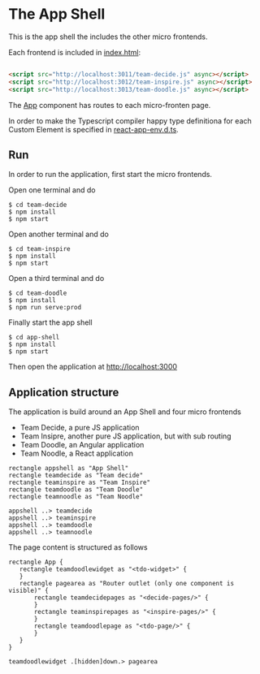 # The App Shell

This is the app shell the includes the other micro frontends.

Each frontend is included in [index.html](public/index.html):

```html

<script src="http://localhost:3011/team-decide.js" async></script>
<script src="http://localhost:3012/team-inspire.js" async></script>
<script src="http://localhost:3013/team-doodle.js" async></script>
```

The [App](src/App.tsx) component has routes to each micro-fronten page.

In order to make the Typescript compiler happy type definitiona for each Custom Element is specified
in [react-app-env.d.ts](src/react-app-env.d.ts).

## Run

In order to run the application, first start the micro frontends.

Open one terminal and do

```shell
$ cd team-decide
$ npm install
$ npm start
```

Open another terminal and do

```shell
$ cd team-inspire
$ npm install
$ npm start
```

Open a third terminal and do

```shell
$ cd team-doodle
$ npm install
$ npm run serve:prod
```

Finally start the app shell

```shell
$ cd app-shell
$ npm install
$ npm start
```

Then open the application at [http://localhost:3000](http://localhost:3000)

## Application structure

The application is build around an App Shell and four micro frontends

- Team Decide, a pure JS application
- Team Insipre, another pure JS application, but with sub routing
- Team Doodle, an Angular application
- Team Noodle, a React application

```puml
rectangle appshell as "App Shell" 
rectangle teamdecide as "Team decide"
rectangle teaminspire as "Team Inspire"
rectangle teamdoodle as "Team Doodle"
rectangle teamnoodle as "Team Noodle"

appshell ..> teamdecide
appshell ..> teaminspire
appshell ..> teamdoodle
appshell ..> teamnoodle
```

The page content is structured as follows

```puml
rectangle App {
   rectangle teamdoodlewidget as "<tdo-widget>" {
   }
   rectangle pagearea as "Router outlet (only one component is visible)" {
       rectangle teamdecidepages as "<decide-pages/>" {
       }
       rectangle teaminspirepages as "<inspire-pages/>" {
       }
       rectangle teamdoodlepage as "<tdo-page/>" {
       }
   }
}

teamdoodlewidget .[hidden]down.> pagearea

```


